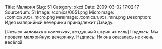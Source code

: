 Title: Малярия 
Slug: 51 
Category: xkcd 
Date: 2009-03-02 17:02:17 
SourceNum: 51 
Image: /comics/0051.png 
MicroImage: /comics/0051_micro.png 
MiniImage: /comics/0051_mini.png 
Description: Идея малярийной вечеринки принадлежит Давиду. 

[Четыре человека в колпачках, воздушный шарик на полу]
Надпись: Мы провели малярийную вечеринку.
Надпись: Но она оказалась не очень весёлой.